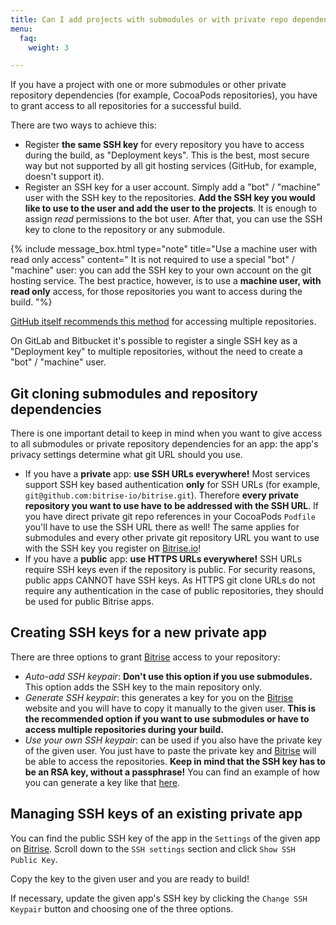 ```yaml
---
title: Can I add projects with submodules or with private repo dependencies?
menu:
  faq:
    weight: 3

---
```

If you have a project with one or more submodules
or other private repository dependencies (for example, CocoaPods repositories), you have to grant access to all repositories for a successful build.

There are two ways to achieve this:

* Register **the same SSH key** for every repository you have to access during the build,
  as "Deployment keys". This is the best, most secure way but not supported by all git hosting services (GitHub, for example, doesn't support it).
* Register an SSH key for a user account. Simply add a "bot" / "machine" user with the SSH key to the repositories. **Add the SSH key you would like to use to the user and add the user to the projects**. It is enough to assign _read_ permissions to the bot user. After that, you can use the SSH key to clone to the repository or any submodule.

{% include message_box.html type="note" title="Use a machine user with read only access" content=" It is not required to use a special \"bot\" / \"machine\" user: you can add the SSH key to your own account on the git hosting service. The best practice, however, is to use a **machine user, with** **read only** access, for those repositories you want to access during the build. "%} 

[GitHub itself recommends this method](https://developer.github.com/v3/guides/managing-deploy-keys/#machine-users) for accessing multiple repositories.

On GitLab and Bitbucket it's possible to register a single SSH key
as a "Deployment key" to multiple repositories, without the need to create a "bot" / "machine" user.

## Git cloning submodules and repository dependencies

There is one important detail to keep in mind when you want to give access to all submodules or private repository dependencies for an app: the app's privacy settings determine what git URL should you use.

* If you have a **private** app: **use SSH URLs everywhere!** Most services support SSH key based authentication **only** for SSH URLs
  (for example, `git@github.com:bitrise-io/bitrise.git`).
  Therefore **every private repository you want to use have to be addressed with the SSH URL**.
  If you have direct private git repo references in your CocoaPods `Podfile` you'll have to
  use the SSH URL there as well! The same applies for submodules and every other private
  git repository URL you want to use with the SSH key you register on [Bitrise.io](https://www.bitrise.io/)!
* If you have a **public** app: **use HTTPS URLs everywhere!** SSH URLs require SSH keys even if the repository is public. For security reasons, public apps CANNOT have SSH keys. As HTTPS git clone URLs do not require any authentication in the case of public repositories, they should be used for public Bitrise apps.

## Creating SSH keys for a new private app

There are three options to grant [Bitrise](https://www.bitrise.io) access to your repository:

* _Auto-add SSH keypair_: **Don't use this option if you use submodules.**
  This option adds the SSH key to the main repository only.
* _Generate SSH keypair_: this generates a key for you on the [Bitrise](https://www.bitrise.io) website and you will have to copy it manually to the given user.
  **This is the recommended option if you want to use submodules or have to access multiple repositories during your build.**
* _Use your own SSH keypair_: can be used if you also have the private key of the given user.
  You just have to paste the private key and [Bitrise](https://www.bitrise.io) will be able to access the repositories.
  **Keep in mind that the SSH key has to be an RSA key, without a passphrase!**
  You can find an example of how you can generate a key like that [here](/faq/how-to-generate-ssh-keypair/).

## Managing SSH keys of an existing private app

You can find the public SSH key of the app in the `Settings` of the given
app on [Bitrise](https://www.bitrise.io). Scroll down to the `SSH settings` section
and click `Show SSH Public Key`.

Copy the key to the given user and you are ready to build!

If necessary, update the given app's SSH key by clicking the `Change SSH Keypair` button
and choosing one of the three options.